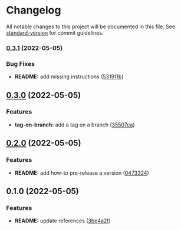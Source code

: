 # Changelog

All notable changes to this project will be documented in this file. See [standard-version](https://github.com/conventional-changelog/standard-version) for commit guidelines.

### [0.3.1](https://github.com/haochen23/test-versioning-changelog/compare/v0.3.0...v0.3.1) (2022-05-05)


### Bug Fixes

* **README:** add missing instructions ([531911b](https://github.com/haochen23/test-versioning-changelog/commit/531911b17528dee3a766eaee33f898e3930e3aa7))

## [0.3.0](https://github.com/haochen23/test-versioning-changelog/compare/v0.2.0...v0.3.0) (2022-05-05)


### Features

* **tag-on-branch:** add a tag on a branch ([35507ca](https://github.com/haochen23/test-versioning-changelog/commit/35507caf18dd1ed2fb1705519b0a1557927d63ea))

## [0.2.0](https://github.com/haochen23/test-versioning-changelog/compare/v0.1.0...v0.2.0) (2022-05-05)


### Features

* **README:** add how-to pre-release a version ([0473324](https://github.com/haochen23/test-versioning-changelog/commit/0473324fbe4f2e4839b37024341460b7c096c92e))

## 0.1.0 (2022-05-05)


### Features

* **README:** update references ([3be4a2f](https://github.com/haochen23/test-versioning-changelog/commit/3be4a2ff468291f25aa95d9fad8ac526f728dac5))
